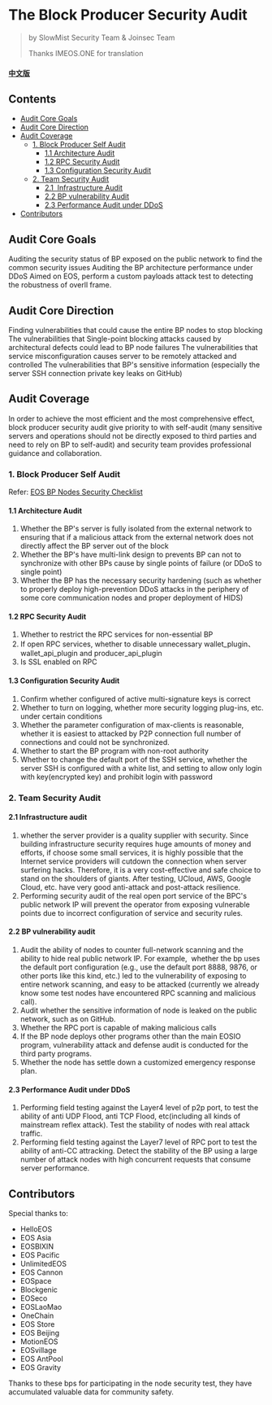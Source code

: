 # The Block Producer Security Audit

> by SlowMist Security Team  & Joinsec Team
> 
> Thanks IMEOS.ONE for translation

#### [中文版](./audit.md)

## Contents

* [Audit Core Goals](#audit-core-goals)
* [Audit Core Direction](#audit-core-direction)
* [Audit Coverage](#audit-coverage)
	* [1. Block Producer Self Audit](#1-block-producer-self-audit)
		* [1.1 Architecture Audit](#11-architecture-audit)
		* [1.2 RPC Security Audit](#12-rpc-security-audit)
		* [1.3 Configuration Security Audit](#13-configuration-security-audit)
	* [2. Team Security Audit](#2-team-security-audit)
		* [2.1  Infrastructure Audit](#21-infrastructure-audit)
		* [2.2 BP vulnerability Audit](#22-bp-vulnerability-audit)
		* [2.3 Performance Audit under DDoS](#23-performance-audit-under-ddos)
* [Contributors](#contributors)

## Audit Core Goals

Auditing the security status of BP exposed on the public network to find the common security issues
Auditing the BP architecture performance under DDoS
Aimed on EOS, perform a custom payloads attack test to detecting the robustness of overll frame.

## Audit Core Direction

Finding vulnerabilities that could cause the entire BP nodes to stop blocking
The vulnerabilities that Single-point blocking attacks caused by architectural defects could lead to BP node failures
The vulnerabilities that service misconfiguration causes server to be remotely attacked and controlled
The vulnerabilities that BP's sensitive information (especially the server SSH connection private key leaks on GitHub) 

## Audit Coverage

In order to achieve the most efficient and the most comprehensive effect, block producer security audit give priority to with self-audit (many sensitive servers and operations should not be directly exposed to third parties and need to rely on BP to self-audit) and security team provides professional guidance and collaboration.

### 1. Block Producer Self Audit

Refer: [EOS BP Nodes Security Checklist](./README-en.md)

#### 1.1 Architecture Audit

1. Whether the BP's server is fully isolated from the external network to ensuring that if a malicious attack from the external network does not directly affect the BP server out of the block
1. Whether the BP's have multi-link design to prevents BP can not to synchronize with other BPs cause by single points of failure (or DDoS to single point)
1. Whether the BP has the necessary security hardening (such as whether to properly deploy high-prevention DDoS attacks in the periphery of some core communication nodes and proper deployment of HIDS)

#### 1.2 RPC Security Audit

1. Whether to restrict the RPC services for non-essential BP
1. If open RPC services, whether to disable unnecessary wallet_plugin、wallet_api_plugin and producer_api_plugin
1. Is SSL enabled on RPC

#### 1.3 Configuration Security Audit

1. Confirm whether configured of active multi-signature keys is correct
1. Whether to turn on logging, whether more security logging plug-ins, etc. under certain conditions
1. Whether the parameter configuration of max-clients is reasonable,  whether it is easiest to attacked by P2P connection full number of connections and could not be synchronized. 
1. Whether to start the BP program with non-root authority
1. Whether to change the default port of the SSH service, whether the server SSH is configured with a white list, and setting to allow only  login with key(encrypted key) and prohibit login with password


### 2. Team Security Audit

#### 2.1 Infrastructure audit

1. whether the  server provider is a quality supplier with security. Since building infrastructure security requires huge amounts of money and efforts,  if choose some small services, it is highly possible that the Internet service providers will cutdown the connection when server surfering hacks. Therefore, it is a very cost-effective and safe choice to stand on the shoulders of giants. After testing, UCloud, AWS, Google Cloud, etc. have very good anti-attack and post-attack resilience.
1. Performing security audit of the real open port service of  the BPC's  public network IP  will prevent the operator from exposing vulnerable points due to incorrect configuration of service and security rules.

#### 2.2 BP vulnerability audit

1. Audit the ability of nodes to counter full-network scanning and the ability to  hide real public network IP. For example,  whether the bp uses the default port configuration (e.g., use the default port 8888, 9876, or other ports like this kind, etc.) led to the vulnerability of exposing to entire network scanning, and easy to be  attacked (currently we already know some test nodes have encountered RPC scanning and malicious call).
1. Audit whether the sensitive information of node is leaked on the public network, such as on GitHub.
1. Whether the RPC port is capable of making malicious calls
1. If the BP node deploys other programs other than the main EOSIO program, vulnerability attack and defense audit is conducted for the third party programs.
1. Whether the node has settle down  a customized emergency response plan.

#### 2.3 Performance Audit under DDoS

1. Performing field testing against the  Layer4 level of p2p port, to test the ability of anti UDP Flood, anti TCP Flood, etc(including all kinds of mainstream reflex attack). Test the stability of nodes with real attack traffic.
1. Performing field testing against the  Layer7 level of RPC port to test the ability of anti-CC attracking. Detect the stability of the BP using a large number of attack nodes with high concurrent requests that consume server performance.

## Contributors

Special thanks to:

* HelloEOS
* EOS Asia
* EOSBIXIN
* EOS Pacific
* UnlimitedEOS
* EOS Cannon
* EOSpace
* Blockgenic
* EOSeco
* EOSLaoMao
* OneChain
* EOS Store
* EOS Beijing
* MotionEOS
* EOSvillage
* EOS AntPool
* EOS Gravity

Thanks to these bps for participating in the node security test, they have accumulated valuable data for community safety.
